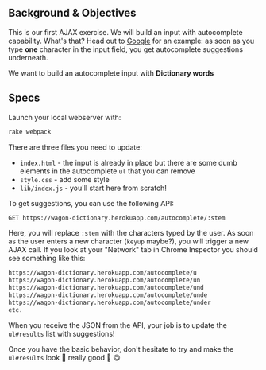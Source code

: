 ## Background & Objectives

This is our first AJAX exercise. We will build an input with autocomplete capability. What's that? Head out to [Google](https://www.google.com/) for an example: as soon as you type **one** character in the input field, you get autocomplete suggestions underneath.

We want to build an autocomplete input with **Dictionary words**

## Specs

Launch your local webserver with:

```bash
rake webpack
```

There are three files you need to update:

- `index.html` - the input is already in place but there are some dumb elements in the autocomplete `ul` that you can remove
- `style.css` - add some style
- `lib/index.js` - you'll start here from scratch!

To get suggestions, you can use the following API:

```bash
GET https://wagon-dictionary.herokuapp.com/autocomplete/:stem
```

Here, you will replace `:stem` with the characters typed by the user. As soon as the user enters a new character (`keyup` maybe?), you will trigger a new AJAX call. If you look at your "Network" tab in Chrome Inspector you should see something like this:

```bash
https://wagon-dictionary.herokuapp.com/autocomplete/u
https://wagon-dictionary.herokuapp.com/autocomplete/un
https://wagon-dictionary.herokuapp.com/autocomplete/und
https://wagon-dictionary.herokuapp.com/autocomplete/unde
https://wagon-dictionary.herokuapp.com/autocomplete/under
etc.
```

When you receive the JSON from the API, your job is to update the `ul#results` list with suggestions!

Once you have the basic behavior, don't hesitate to try and make the `ul#results` look 🎨 really good 🎨 😋
